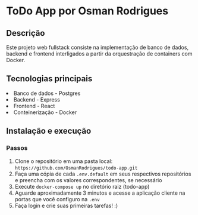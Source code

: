 # ToDo App por Osman Rodrigues

## Descrição

Este projeto web fullstack consiste na implementação de banco de dados, backend e frontend interligados a partir da orquestração de containers com Docker.

## Tecnologias principais

<li>Banco de dados - Postgres</li>
<li>Backend - Express</li>
<li>Frontend - React</li>
<li>Conteinerização - Docker</li>

## Instalação e execução

### Passos

1. Clone o repositório em uma pasta local: `https://github.com/OsmanRodrigues/todo-app.git`
2. Faça uma cópia de cada `.env.default` em seus respectivos repositórios e preencha com os valores correspondentes, se necessário
3. Execute `docker-compose up` no diretório raiz (todo-app)
4. Aguarde aproximadamente 3 minutos e acesse a aplicação cliente na portas que você configuro na `.env`
5. Faça login e crie suas primeiras tarefas! :)

